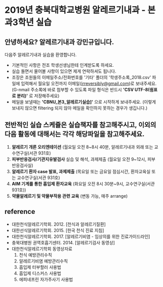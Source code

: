 # 2019년 충북대학교병원 알레르기내과 - 본과3학년 실습

## 안녕하세요? 알레르기내과 강민규입니다. 

다음주 알레르기내과 실습을 환영합니다. 

- 기본적인 사항은 전조 학생선생님한테 인계받도록 하세요. 
- 실습 돌면서 물어볼 사항이 있으면 제게 연락하셔도 됩니다.
- 조장은 조원들의 이메일주소/전화번호를 '기타' 폴더의 '학생주소록_2018.csv' 파일에 입력해서 월요일 오전까지 이메일(irreversibly@gmail.com)로 보내주세요. (G-nmail 주소록에 바로 첨부할 수 있도록 파일 형식은 반드시 **'CSV UTF-8(쉼표로 분리)'** 로 저장해주세요)
- 메일을 보낼때는 **'CBNU_본3_알레르기실습]'** 으로 시작하게 보내주세요. (이렇게 보내지 않으면 filtering 되지 않아 메일을 확인하지 못하는 경우가 생깁니다.)
  
## 전반적인 실습 스케쥴은 실습책자를 참고해주시고, 이외의 다음 활동에 대해서는 각각 해당파일을 참고해주세요. 

1. **알레르기 개론 오리엔테이션** (월요일 오전 8~8시 40분, 알레르기내과 외래 또는 교수연구실(서관 931호) 
2. **피부반응검사/기관지유발검사** 실습 및 해석, 과제제출 (월요일 오전 9~12시, 피부반응검사실)
3. **알레르기 환자 case 발표, 과제제출** (목요일 또는 금요일 점심시간, 환자교육실 또는 교수연구실(서관 931호) 
4. **AIM 기계를 통한 흡입제 환자교육** (화요일 오전 8시 30분~9시, 교수연구실(서관 931호))
6. **약물알레르기 및 약물부작용 관련 교육** (변동 가능, 매주 arrange)

## reference 
- 대한천식알레르기학회. 2012. [천식과 알레르기질환]
- 대한선식알레르기학회. 2015. [한국 천식 진료 지침]
- 대한천식알레르기학회. 2017. [알레르기비염 - 임상의를 위한 진료가이드라인]
- 충북대병원 권역호흡기센터. 2014. [알레르기검사 동영상]
- 대한천식알레르기학회 동영상자료
  1) 천식 예방관리수칙
  2) 알레르기비염 예방관리수칙
  3) 흡입제 터부할러 사용법
  4) 흡입제 디스커스 사용법
  5) 에피네프린 자가주사기 사용법
  
